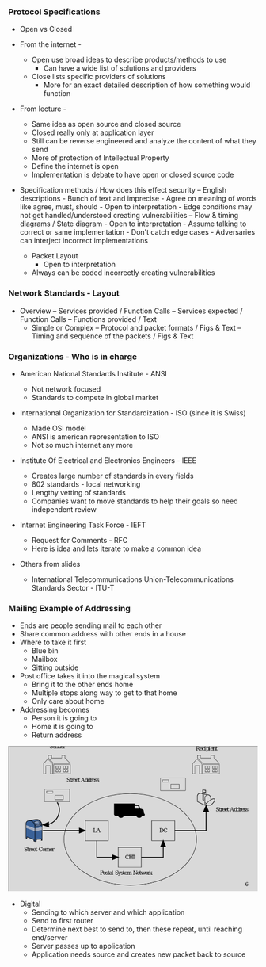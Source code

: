 
### Protocol Specifications
- Open vs Closed
- From the internet - 
    - Open use broad ideas to describe products/methods to use
        - Can have a wide list of solutions and providers 
    - Close lists specific providers of solutions 
        - More for an exact detailed description of how something would function
- From lecture - 
    - Same idea as open source and closed source 
    - Closed really only at application layer
    - Still can be reverse engineered and analyze the content of what they send
    - More of protection of Intellectual Property
    - Define the internet is open
    - Implementation is debate to have open or closed source code


- Specification methods / How does this effect security
    – English descriptions
        - Bunch of text and imprecise
        - Agree on meaning of words like agree, must, should
        - Open to interpretation
        - Edge conditions may not get handled/understood creating vulnerabilities
    – Flow & timing diagrams / State diagram
        - Open to interpretation
        - Assume talking to correct or same implementation
            - Don't catch edge cases
        - Adversaries can interject incorrect implementations
    - Packet Layout
        - Open to interpretation
    - Always can be coded incorrectly creating vulnerabilities

### Network Standards - Layout
- Overview
– Services provided / Function Calls
– Services expected / Function Calls
– Functions provided / Text
    - Simple or Complex
– Protocol and packet formats / Figs & Text
– Timing and sequence of the packets / Figs & Text

### Organizations - Who is in charge
- American National Standards Institute - ANSI
    - Not network focused
    - Standards to compete in global market
- International Organization for Standardization - ISO (since it is Swiss)
    - Made OSI model
    - ANSI is american representation to ISO
    - Not so much internet any more
- Institute Of Electrical and Electronics Engineers - IEEE
    - Creates large number of standards in every fields
    - 802 standards - local networking
    - Lengthy vetting of standards
    - Companies want to move standards to help their goals so need independent review
- Internet Engineering Task Force - IEFT 
    - Request for Comments - RFC
    - Here is idea and lets iterate to make a common idea

- Others from slides
    - International Telecommunications Union-Telecommunications Standards Sector - ITU-T

### Mailing Example of Addressing

- Ends are people sending mail to each other
- Share common address with other ends in a house
- Where to take it first
    - Blue bin
    - Mailbox
    - Sitting outside
- Post office takes it into the magical system 
    - Bring it to the other ends home
    - Multiple stops along way to get to that home
    - Only care about home
- Addressing becomes
    - Person it is going to
    - Home it is going to
    - Return address

![Mail](./addressing.png)

- Digital 
    - Sending to which server and which application
    - Send to first router
    - Determine next best to send to, then these repeat, until reaching end/server
    - Server passes up to application 
    - Application needs source and creates new packet back to source



